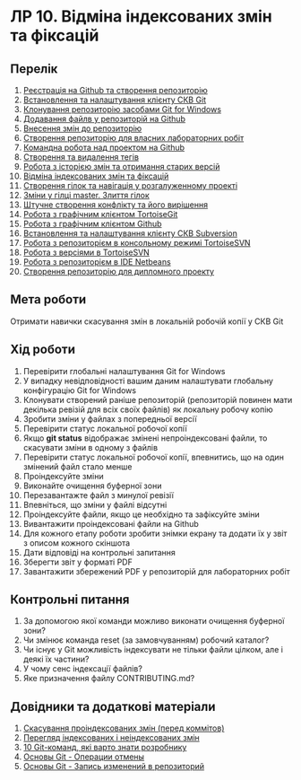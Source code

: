 # ЛР 10. Відміна індексованих змін та фіксацій

## Перелік
1. [Реєстрація на Github та створення репозиторію](lab-01.md)
2. [Встановлення та налаштування клієнту СКВ Git](lab-02.md)
3. [Клонування репозиторію засобами Git for Windows](lab-03.md)
4. [Додавання файлв у репозиторій на Github ](lab-04.md)
5. [Внесення змін до репозиторію](lab-05.md)
6. [Створення репозиторію для власних лабораторних робіт](lab-06.md)
7. [Командна робота над проектом на Github ](lab-07.md)
8. [Створення та видалення тегів](lab-08.md)
9. [Робота з історією змін та отримання старих версій](lab-09.md)
10. [Відміна індексованих змін та фіксацій](lab-10.md)
11. [Створення гілок та навігація у розгалуженному проекті](lab-11.md)
12. [Зміни у гілці master. Злиття гілок](lab-12.md)
13. [Штучне створення конфлікту та його вирішення](lab-13.md)
14. [Робота з графічним клієнтом TortoiseGit](lab-14.md)
15. [Робота з графічним клієнтом Github](lab-15.md)
16. [Встановлення та налаштування клієнту СКВ Subversion](lab-16.md)
17. [Робота з репозиторієм в консольному режимі TortoiseSVN](lab-17.md)
18. [Робота з версіями в TortoiseSVN](lab-18.md)
19. [Робота з репозиторієм в IDE Netbeans](lab-19.md)
20. [Створення репозиторію для дипломного проекту](lab-20.md)


## Мета роботи

Отримати навички скасування змін в локальній робочій копії у СКВ Git

## Хід роботи

1.  Перевірити глобальні налаштування Git for Windows
2.  У випадку невідповідності вашим даним налаштувати глобальну конфігурацію Git for Windows
3.  Клонувати створений раніше репозиторій (репозиторій повинен мати декілька ревізій для всіх своїх файлів) як локальну робочу копію
4.  Зробити зміни у файлах з попередньої версії
5.  Перевірити статус локальної робочої копії
6.  Якщо **git status** відображає змінені непроіндексовані файли, то скасувати зміни в одному з файлів
7.  Перевірити статус локальної робочої копії, впевнитись, що на один змінений файл стало менше
8.  Проіндексуйте зміни
9.  Виконайте очищення буферної зони
10.  Перезавантажте файл з минулої ревізії
11.  Впевніться, що зміни у файлі відсутні
12.  Проіндексуйте файли, якщо це необхідно та зафіксуйте зміни
13.  Вивантажити проіндексовані файли на Github
14.  Для кожного етапу роботи зробити знімки екрану та додати їх у звіт з описом кожного скіншота
15.  Дати відповіді на контрольні запитання
16.  Зберегти звіт у форматі PDF
17.  Завантажити збережений PDF у репозиторій для лабораторних робіт

## Контрольні питання

1.  За допомогою якої команди можливо виконати очищення буферної зони?
2.  Чи змінює команда reset (за замовчуванням) робочий каталог?
3.  Чи існує у Git можливість індексувати не тільки файли цілком, але і деякі їх частини?
4.  У чому сенс індексації файлів?
5.  Яке призначення файлу CONTRIBUTING.md?

## Довідники та додаткові матеріали

1.  [Скасування проіндексованих змін (перед коммітов)](https://githowto.com/ru/undoing_staged_changes)
2.  [Перегляд індексованих і неіндексованих змін](https://studfile.net/preview/1499117/page:9/)
3.  [10 Git-команд, які варто знати розробнику](https://habr.com/ru/company/skillbox/blog/442260/)
4.  [Основы Git - Операции отмены](https://git-scm.com/book/ru/v2/%D0%9E%D1%81%D0%BD%D0%BE%D0%B2%D1%8B-Git-%D0%9E%D0%BF%D0%B5%D1%80%D0%B0%D1%86%D0%B8%D0%B8-%D0%BE%D1%82%D0%BC%D0%B5%D0%BD%D1%8B)
5.  [Основы Git - Запись изменений в репозиторий](https://git-scm.com/book/ru/v2/%D0%9E%D1%81%D0%BD%D0%BE%D0%B2%D1%8B-Git-%D0%97%D0%B0%D0%BF%D0%B8%D1%81%D1%8C-%D0%B8%D0%B7%D0%BC%D0%B5%D0%BD%D0%B5%D0%BD%D0%B8%D0%B9-%D0%B2-%D1%80%D0%B5%D0%BF%D0%BE%D0%B7%D0%B8%D1%82%D0%BE%D1%80%D0%B8%D0%B9)